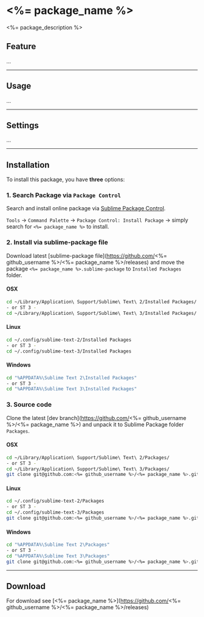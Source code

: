 # <%= package_name %>

<%= package_description %>

## Feature

...

---

## Usage

...

---

## Settings

...

---

## Installation

To install this package, you have **three** options:

### 1. Search Package via `Package Control`

Search and install online package via [Sublime Package Control](http://wbond.net/sublime_packages/package_control).

`Tools` -> `Command Palette` -> `Package Control: Install Package` -> simply search for `<%= package_name %>` to install.

### 2. Install via sublime-package file

Download latest [sublime-package file](https://github.com/<%= github_username %>/<%= package_name %>/releases) and move the package `<%= package_name %>.sublime-package` to `Installed Packages` folder.

#### OSX

```bash
cd ~/Library/Application\ Support/Sublime\ Text\ 2/Installed Packages/
- or ST 3 -
cd ~/Library/Application\ Support/Sublime\ Text\ 3/Installed Packages/
```

#### Linux

```bash
cd ~/.config/sublime-text-2/Installed Packages
- or ST 3 -
cd ~/.config/sublime-text-3/Installed Packages
```

#### Windows

```bash
cd "%APPDATA%\Sublime Text 2\Installed Packages"
- or ST 3 -
cd "%APPDATA%\Sublime Text 3\Installed Packages"
```

### 3. Source code

Clone the latest [dev branch](https://github.com/<%= github_username %>/<%= package_name %>) and unpack it to Sublime Package folder `Packages`.

#### OSX

```bash
cd ~/Library/Application\ Support/Sublime\ Text\ 2/Packages/
- or ST 3 -
cd ~/Library/Application\ Support/Sublime\ Text\ 3/Packages/
git clone git@github.com:<%= github_username %>/<%= package_name %>.git <%= package_name %>
```

#### Linux

```bash
cd ~/.config/sublime-text-2/Packages
- or ST 3 -
cd ~/.config/sublime-text-3/Packages
git clone git@github.com:<%= github_username %>/<%= package_name %>.git <%= package_name %>
```

#### Windows

```bash
cd "%APPDATA%\Sublime Text 2\Packages"
- or ST 3 -
cd "%APPDATA%\Sublime Text 3\Packages"
git clone git@github.com:<%= github_username %>/<%= package_name %>.git <%= package_name %>
```

---

## Download

For download see [<%= package_name %>](https://github.com/<%= github_username %>/<%= package_name %>/releases)
